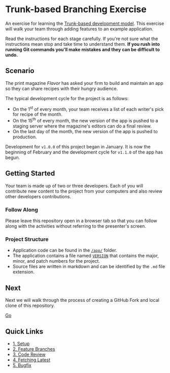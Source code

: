 # Trunk-based Branching Exercise

An exercise for learning the [Trunk-based development model](https://www.atlassian.com/continuous-delivery/continuous-integration/trunk-based-development). This exercise will walk your team through adding features to an example application. 

Read the instructions for each stage carefully. If you're not sure what the instructions mean stop and take time to understand them. __If you rush into running Git commands you'll make mistakes and they can be difficult to undo.__  

## Scenario

The print magazine _Flavor_ has asked your firm to build and maintain an app so they can share recipes with their hungry audience.

The typical development cycle for the project is as follows:

- On the 1<sup>st</sup> of every month, your team receives a list of each writer's pick for recipe of the month.
- On the 15<sup>th</sup> of every month, the new version of the app is pushed to a staging server where the magazine's editors can do a final review.
- On the last day of the month, the new version of the app is pushed to production.

Development for `v1.0.0` of this project began in January. It is now the beginning of February and the development cycle for `v1.1.0` of the app has begun.

## Getting Started

Your team is made up of two or three developers. Each of you will contribute new content to the project from your computers and also review other developers contributions.

### Follow Along

Please leave this repository open in a browser tab so that you can follow along with the activities without referring to the presenter's screen.

### Project Structure
* Application code can be found in the [`/app/`](/app/) folder.
* The application contains a file named [`VERSION`](/app/VERSION) that contains the major, minor, and patch numbers for the project.
* Source files are written in markdown and can be identified by the `.md` file extension.

## Next

Next we will walk through the process of creating a GitHub Fork and local clone of this repository.

[Go](/walkthrough/1-setup.md)

## Quick Links

- [1. Setup](/walkthrough/1-setup.md)
- [2. Feature Branches](/walkthrough/2-feature-branches.md)
- [3. Code Review](/walkthrough/3-code-review.md)
- [4. Fetching Latest](/walkthrough/4-fetching-latest.md)
- [5. Bugfix](5-bugfix.md)
